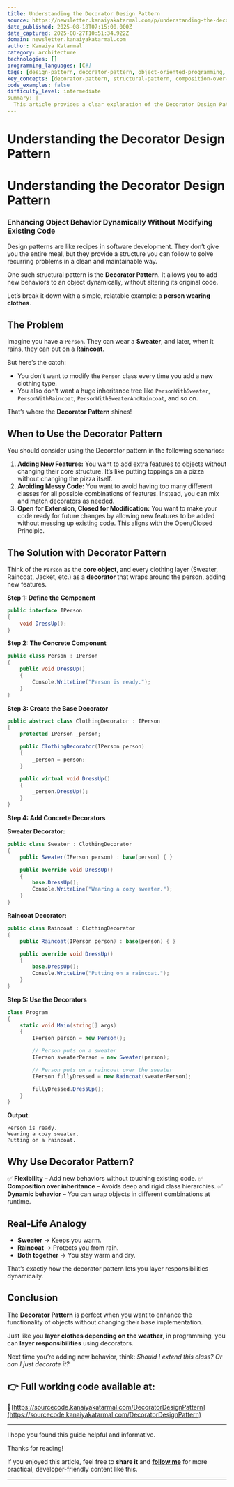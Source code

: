 ```yaml
---
title: Understanding the Decorator Design Pattern
source: https://newsletter.kanaiyakatarmal.com/p/understanding-the-decorator-design
date_published: 2025-08-18T07:15:00.000Z
date_captured: 2025-08-27T10:51:34.922Z
domain: newsletter.kanaiyakatarmal.com
author: Kanaiya Katarmal
category: architecture
technologies: []
programming_languages: [C#]
tags: [design-pattern, decorator-pattern, object-oriented-programming, oop, software-design, code-structure, flexibility, composition]
key_concepts: [decorator-pattern, structural-pattern, composition-over-inheritance, open-closed-principle, dynamic-behavior, object-enhancement]
code_examples: false
difficulty_level: intermediate
summary: |
  This article provides a clear explanation of the Decorator Design Pattern, a structural pattern that allows dynamic addition of new behaviors to an object without modifying its original code. It uses a relatable analogy of a person wearing clothes to illustrate how decorators wrap around a core object, adding functionality. The post details when to use the pattern, emphasizing its benefits in achieving flexibility, promoting composition over inheritance, and adhering to the Open/Closed Principle. Practical C# code examples demonstrate the implementation of the component, concrete component, base decorator, and concrete decorators, culminating in a usage scenario.
---
```

# Understanding the Decorator Design Pattern

# Understanding the Decorator Design Pattern
### Enhancing Object Behavior Dynamically Without Modifying Existing Code

Design patterns are like recipes in software development. They don’t give you the entire meal, but they provide a structure you can follow to solve recurring problems in a clean and maintainable way.

One such structural pattern is the **Decorator Pattern**. It allows you to add new behaviors to an object dynamically, without altering its original code.

Let’s break it down with a simple, relatable example: a **person wearing clothes**.

## The Problem

Imagine you have a `Person`. They can wear a **Sweater**, and later, when it rains, they can put on a **Raincoat**.

But here’s the catch:

*   You don’t want to modify the `Person` class every time you add a new clothing type.
*   You also don’t want a huge inheritance tree like `PersonWithSweater`, `PersonWithRaincoat`, `PersonWithSweaterAndRaincoat`, and so on.

That’s where the **Decorator Pattern** shines!

## **When to Use the Decorator Pattern**

You should consider using the Decorator pattern in the following scenarios:

1.  **Adding New Features:** You want to add extra features to objects without changing their core structure. It’s like putting toppings on a pizza without changing the pizza itself.
2.  **Avoiding Messy Code:** You want to avoid having too many different classes for all possible combinations of features. Instead, you can mix and match decorators as needed.
3.  **Open for Extension, Closed for Modification:** You want to make your code ready for future changes by allowing new features to be added without messing up existing code. This aligns with the Open/Closed Principle.

## The Solution with Decorator Pattern

Think of the `Person` as the **core object**, and every clothing layer (Sweater, Raincoat, Jacket, etc.) as a **decorator** that wraps around the person, adding new features.

**Step 1: Define the Component**

```csharp
public interface IPerson
{
    void DressUp();
}
```

**Step 2: The Concrete Component**

```csharp
public class Person : IPerson
{
    public void DressUp()
    {
        Console.WriteLine("Person is ready.");
    }
}
```

**Step 3: Create the Base Decorator**

```csharp
public abstract class ClothingDecorator : IPerson
{
    protected IPerson _person;

    public ClothingDecorator(IPerson person)
    {
        _person = person;
    }

    public virtual void DressUp()
    {
        _person.DressUp();
    }
}
```

**Step 4: Add Concrete Decorators**

**Sweater Decorator:**

```csharp
public class Sweater : ClothingDecorator
{
    public Sweater(IPerson person) : base(person) { }

    public override void DressUp()
    {
        base.DressUp();
        Console.WriteLine("Wearing a cozy sweater.");
    }
}
```

**Raincoat Decorator:**

```csharp
public class Raincoat : ClothingDecorator
{
    public Raincoat(IPerson person) : base(person) { }

    public override void DressUp()
    {
        base.DressUp();
        Console.WriteLine("Putting on a raincoat.");
    }
}
```

**Step 5: Use the Decorators**

```csharp
class Program
{
    static void Main(string[] args)
    {
        IPerson person = new Person();

        // Person puts on a sweater
        IPerson sweaterPerson = new Sweater(person);

        // Person puts on a raincoat over the sweater
        IPerson fullyDressed = new Raincoat(sweaterPerson);

        fullyDressed.DressUp();
    }
}
```

**Output:**

```
Person is ready.
Wearing a cozy sweater.
Putting on a raincoat.
```

## Why Use Decorator Pattern?

✅ **Flexibility** – Add new behaviors without touching existing code.
✅ **Composition over inheritance** – Avoids deep and rigid class hierarchies.
✅ **Dynamic behavior** – You can wrap objects in different combinations at runtime.

## Real-Life Analogy

*   **Sweater** → Keeps you warm.
*   **Raincoat** → Protects you from rain.
*   **Both together** → You stay warm and dry.

That’s exactly how the decorator pattern lets you layer responsibilities dynamically.

## Conclusion

The **Decorator Pattern** is perfect when you want to enhance the functionality of objects without changing their base implementation.

Just like you **layer clothes depending on the weather**, in programming, you can **layer responsibilities** using decorators.

Next time you’re adding new behavior, think: _Should I extend this class? Or can I just decorate it?_

## **👉 Full working code available at:**

🔗[https://sourcecode.kanaiyakatarmal.com/DecoratorDesignPattern](https://sourcecode.kanaiyakatarmal.com/DecoratorDesignPattern)

---

I hope you found this guide helpful and informative.

Thanks for reading!

If you enjoyed this article, feel free to **share it** and **[follow me](https://www.linkedin.com/in/kanaiyakatarmal/)** for more practical, developer-friendly content like this.

---